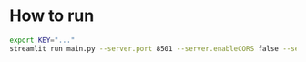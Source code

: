 # How to run

```bash
export KEY="..."
streamlit run main.py --server.port 8501 --server.enableCORS false --server.enableXsrfProtection=false --server.headless true
```
